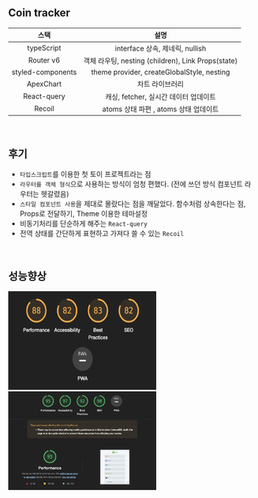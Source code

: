## Coin tracker

|       스택        |                        설명                        |
| :---------------: | :------------------------------------------------: |
|    typeScript     |          interface 상속, 제네릭, nullish           |
|     Router v6     | 객체 라우팅, nesting (children), Link Props(state) |
| styled-components |     theme provider, createGlobalStyle, nesting     |
|     ApexChart     |                  차트 라이브러리                   |
|    React-query    |       캐싱, fetcher, 실시간 데이터 업데이트        |
|      Recoil       |       atoms 상태 파편 , atoms 상태 업데이트        |

<br>

## 후기

- `타입스크립트`를 이용한 첫 토이 프로젝트라는 점
- `라우터를 객체 형식`으로 사용하는 방식이 엄청 편했다. (전에 쓰던 방식 컴포넌트 라우터는 헷갈렸음)
- `스타일 컴포넌트 사용`을 제대로 몰랐다는 점을 깨달았다. 함수처럼 상속한다는 점, Props로 전달하기, Theme 이용한 테마설정
- 비동기처리를 단순하게 해주는 `React-query`
- 전역 상태를 간단하게 표현하고 가져다 쓸 수 있는 `Recoil`

<br>

## 성능향상

<img src="./images/before.png" width="300" height="200" />
<img src="./images/after.png" width="300" height="200" />
